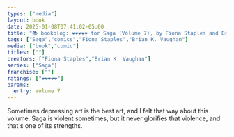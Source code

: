```yaml
---
types: ["media"]
layout: book
date: 2025-01-08T07:41:02-05:00
title: "📚 bookblog: ❤️❤️❤️❤️❤️ for Saga (Volume 7), by Fiona Staples and Brian K. Vaughan"
tags: ["Saga","comics","Fiona Staples","Brian K. Vaughan"]
media: ["book","comic"]
titles: [""]
creators: ["Fiona Staples","Brian K. Vaughan"]
series: ["Saga"]
franchise: [""]
ratings: ["❤️❤️❤️❤️❤️"]
params:
  entry: Volume 7
---
```


Sometimes depressing art is the best art, and I felt that way about this volume. Saga is violent sometimes, but it never glorifies that violence, and that's one of its strengths.
